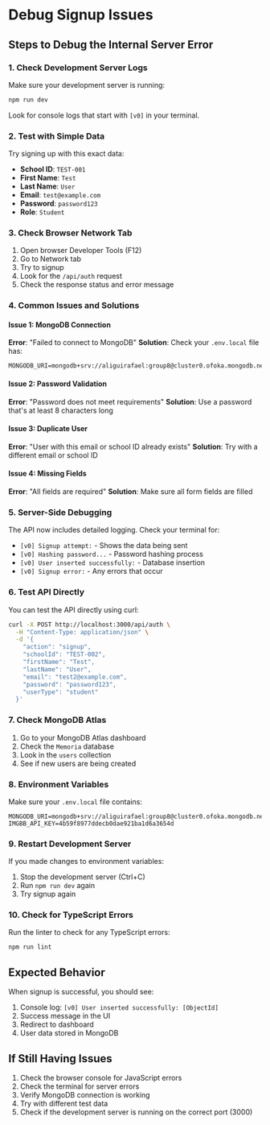 # Debug Signup Issues

## Steps to Debug the Internal Server Error

### 1. Check Development Server Logs
Make sure your development server is running:
```bash
npm run dev
```

Look for console logs that start with `[v0]` in your terminal.

### 2. Test with Simple Data
Try signing up with this exact data:
- **School ID**: `TEST-001`
- **First Name**: `Test`
- **Last Name**: `User`
- **Email**: `test@example.com`
- **Password**: `password123`
- **Role**: `Student`

### 3. Check Browser Network Tab
1. Open browser Developer Tools (F12)
2. Go to Network tab
3. Try to signup
4. Look for the `/api/auth` request
5. Check the response status and error message

### 4. Common Issues and Solutions

#### Issue 1: MongoDB Connection
**Error**: "Failed to connect to MongoDB"
**Solution**: Check your `.env.local` file has:
```
MONGODB_URI=mongodb+srv://aliguirafael:group8@cluster0.ofoka.mongodb.net/Memoria
```

#### Issue 2: Password Validation
**Error**: "Password does not meet requirements"
**Solution**: Use a password that's at least 8 characters long

#### Issue 3: Duplicate User
**Error**: "User with this email or school ID already exists"
**Solution**: Try with a different email or school ID

#### Issue 4: Missing Fields
**Error**: "All fields are required"
**Solution**: Make sure all form fields are filled

### 5. Server-Side Debugging
The API now includes detailed logging. Check your terminal for:
- `[v0] Signup attempt:` - Shows the data being sent
- `[v0] Hashing password...` - Password hashing process
- `[v0] User inserted successfully:` - Database insertion
- `[v0] Signup error:` - Any errors that occur

### 6. Test API Directly
You can test the API directly using curl:
```bash
curl -X POST http://localhost:3000/api/auth \
  -H "Content-Type: application/json" \
  -d '{
    "action": "signup",
    "schoolId": "TEST-002",
    "firstName": "Test",
    "lastName": "User",
    "email": "test2@example.com",
    "password": "password123",
    "userType": "student"
  }'
```

### 7. Check MongoDB Atlas
1. Go to your MongoDB Atlas dashboard
2. Check the `Memoria` database
3. Look in the `users` collection
4. See if new users are being created

### 8. Environment Variables
Make sure your `.env.local` file contains:
```env
MONGODB_URI=mongodb+srv://aliguirafael:group8@cluster0.ofoka.mongodb.net/Memoria
IMGBB_API_KEY=4b59f8977ddecb0dae921ba1d6a3654d
```

### 9. Restart Development Server
If you made changes to environment variables:
1. Stop the development server (Ctrl+C)
2. Run `npm run dev` again
3. Try signup again

### 10. Check for TypeScript Errors
Run the linter to check for any TypeScript errors:
```bash
npm run lint
```

## Expected Behavior
When signup is successful, you should see:
1. Console log: `[v0] User inserted successfully: [ObjectId]`
2. Success message in the UI
3. Redirect to dashboard
4. User data stored in MongoDB

## If Still Having Issues
1. Check the browser console for JavaScript errors
2. Check the terminal for server errors
3. Verify MongoDB connection is working
4. Try with different test data
5. Check if the development server is running on the correct port (3000)
